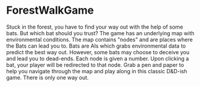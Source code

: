 # ForestWalkGame
Stuck in the forest, you have to find your way out with the help of some bats. But which bat should you trust?  The game has an underlying map with environmental conditions. The map contains "nodes" and are places where the Bats can lead you to. Bats are AIs which grabs environmental data to predict the best way out. However, some bats may choose to deceive you and lead you to dead-ends.  Each node is given a number. Upon clicking a bat, your player will be redirected to that node. Grab a pen and paper to help you navigate through the map and play along in this classic D&amp;D-ish game. There is only one way out.

